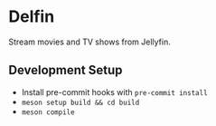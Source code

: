 # Delfin

Stream movies and TV shows from Jellyfin.

## Development Setup

- Install pre-commit hooks with `pre-commit install`
- `meson setup build && cd build`
- `meson compile`
